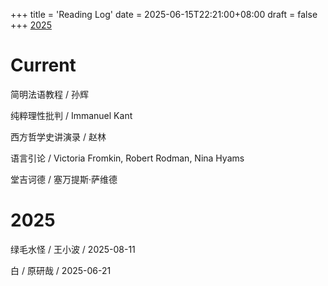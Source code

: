 +++
title = 'Reading Log'
date = 2025-06-15T22:21:00+08:00
draft = false
+++
[2025](#2025)

# Current
简明法语教程 / 孙辉

纯粹理性批判 / Immanuel Kant

西方哲学史讲演录 / 赵林

语言引论 / Victoria Fromkin, Robert Rodman, Nina Hyams

堂吉诃德 / 塞万提斯·萨维德

# 2025

绿毛水怪 / 王小波 / 2025-08-11
<!-- [白](../booknotes/booknotes/#白) / 原研哉 / 2025-06-21 -->
白 / 原研哉 / 2025-06-21
